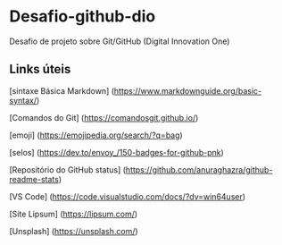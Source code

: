 # Desafio-github-dio
Desafio de projeto sobre Git/GitHub (Digital Innovation One)
## Links úteis
[sintaxe Básica Markdown] (https://www.markdownguide.org/basic-syntax/)

[Comandos do Git] (https://comandosgit.github.io/) 

[emoji] (https://emojipedia.org/search/?q=bag)

[selos] (https://dev.to/envoy_/150-badges-for-github-pnk)

[Repositório do GitHub status] (https://github.com/anuraghazra/github-readme-stats)

[VS Code] (https://code.visualstudio.com/docs/?dv=win64user)

[Site Lipsum] (https://lipsum.com/)

[Unsplash] (https://unsplash.com/)
